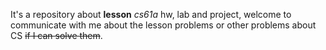 It's a repository about **lesson** *cs61a* hw, lab and project, welcome to communicate with me about the lesson problems or other problems about CS ~~if I can solve them~~. 